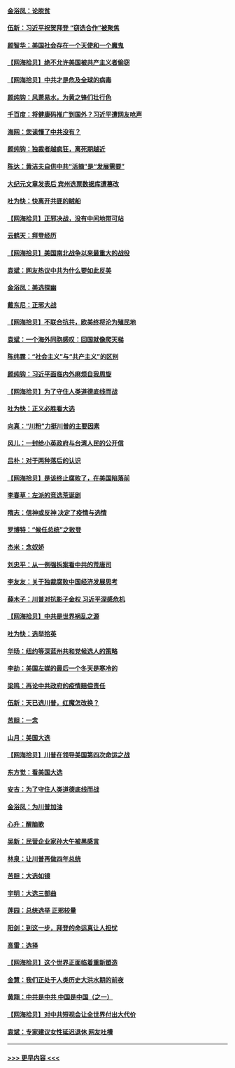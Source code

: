 #### [金浴凤：论脱贫](../pages/nsc993/n12576386.md?t=11261451) 
#### [伍新：习近平祝贺拜登 “窃选合作”被聚焦](../pages/nsc993/n12576358.md?t=11261451) 
#### [颜智华：美国社会存在一个天使和一个魔鬼](../pages/nsc993/n12574299.md?t=11261451) 
#### [【网海拾贝】绝不允许美国被共产主义者偷窃](../pages/nsc993/n12573396.md?t=11261451) 
#### [【网海拾贝】中共才是危及全球的病毒](../pages/nsc993/n12571204.md?t=11261451) 
#### [颜纯钩：风萧易水，为黄之锋们壮行色](../pages/nsc993/n12571487.md?t=11261451) 
#### [千百度：将健康码推广到国外？习近平遭网友呛声](../pages/nsc993/n12570808.md?t=11261451) 
#### [海网：您读懂了中共没有？](../pages/nsc993/n12570487.md?t=11261451) 
#### [颜纯钩：独裁者越疯狂，离死期越近](../pages/nsc993/n12569055.md?t=11261451) 
#### [陈达：黄洁夫自供中共“活摘”是“发展需要”](../pages/nsc993/n12568541.md?t=11261451) 
#### [大纪元文章发表后 宾州选票数据库遭篡改](../pages/nsc993/n12568105.md?t=11261451) 
#### [吐为快：快离开共匪的贼船](../pages/nsc993/n12568462.md?t=11261451) 
#### [【网海拾贝】正邪决战，没有中间地带可站](../pages/nsc993/n12568439.md?t=11261451) 
#### [云鹤天：拜登经历](../pages/nsc993/n12567294.md?t=11261451) 
#### [【网海拾贝】美国南北战争以来最重大的战役](../pages/nsc993/n12567247.md?t=11261451) 
#### [袁斌：网友热议中共为什么要如此反美](../pages/nsc993/n12567162.md?t=11261451) 
#### [金浴凤：美选探幽](../pages/nsc993/n12567147.md?t=11261451) 
#### [戴东尼：正邪大战](../pages/nsc993/n12567033.md?t=11261451) 
#### [【网海拾贝】不联合抗共，欧美终将沦为殖民地](../pages/nsc993/n12565068.md?t=11261451) 
#### [袁斌：一个海外同胞感叹：回国就像爬天梯](../pages/nsc993/n12564986.md?t=11261451) 
#### [陈纬霆：“社会主义”与“共产主义”的区别](../pages/nsc993/n12562417.md?t=11261451) 
#### [颜纯钩：习近平面临内外麻烦自我周旋](../pages/nsc993/n12563356.md?t=11261451) 
#### [【网海拾贝】为了守住人类道德底线而战](../pages/nsc993/n12562542.md?t=11261451) 
#### [吐为快：正义必胜看大选](../pages/nsc993/n12561967.md?t=11261451) 
#### [向真：“川粉”力挺川普的主要因素](../pages/nsc993/n12560774.md?t=11261451) 
#### [风儿：一封给小英政府与台湾人民的公开信](../pages/nsc993/n12560581.md?t=11261451) 
#### [吕朴：对于两种落后的认识](../pages/nsc993/n12560492.md?t=11261451) 
#### [【网海拾贝】是该终止腐败了，在美国陷落前](../pages/nsc993/n12559936.md?t=11261451) 
#### [李春草：左派的竞选荒诞剧](../pages/nsc993/n12558380.md?t=11261451) 
#### [隋志：信神或反神 决定了疫情与选情](../pages/nsc993/n12558255.md?t=11261451) 
#### [罗博特：“候任总统”之败登](../pages/nsc993/n12558189.md?t=11261451) 
#### [杰米：念奴娇](../pages/nsc993/n12558174.md?t=11261451) 
#### [刘忠平：从一例强拆案看中共的荒唐司](../pages/nsc993/n12558036.md?t=11261451) 
#### [李友友：关于独裁腐败中国经济发展思考](../pages/nsc993/n12558004.md?t=11261451) 
#### [薛木子：川普对抗影子金权 习近平深感危机](../pages/nsc993/n12557342.md?t=11261451) 
#### [【网海拾贝】中共是世界祸乱之源](../pages/nsc993/n12555353.md?t=11261451) 
#### [吐为快：选举拾英](../pages/nsc993/n12555041.md?t=11261451) 
#### [华旸：纽约等深蓝州共和党候选人的策略](../pages/nsc993/n12554309.md?t=11261451) 
#### [李劼：美国左媒的最后一个冬天是寒冷的](../pages/nsc993/n12552947.md?t=11261451) 
#### [梁鸣：再论中共政府的疫情赔偿责任](../pages/nsc993/n12553012.md?t=11261451) 
#### [伍新：天已选川普，红魔怎改换？](../pages/nsc993/n12552970.md?t=11261451) 
#### [苦胆：一念](../pages/nsc993/n12552957.md?t=11261451) 
#### [山月：美国大选](../pages/nsc993/n12552446.md?t=11261451) 
#### [【网海拾贝】川普在领导美国第四次命运之战](../pages/nsc993/n12551973.md?t=11261451) 
#### [东方觉：看美国大选](../pages/nsc993/n12551647.md?t=11261451) 
#### [安吉：为了守住人类道德底线而战](../pages/nsc993/n12551111.md?t=11261451) 
#### [金浴凤：为川普加油](../pages/nsc993/n12551085.md?t=11261451) 
#### [心升：醒脑歌](../pages/nsc993/n12550984.md?t=11261451) 
#### [吴新：民营企业家孙大午被黑感言](../pages/nsc993/n12550656.md?t=11261451) 
#### [林泉：让川普再做四年总统](../pages/nsc993/n12550640.md?t=11261451) 
#### [苦胆：大选如镜](../pages/nsc993/n12550630.md?t=11261451) 
#### [宇明：大选三部曲](../pages/nsc993/n12550603.md?t=11261451) 
#### [莲园：总统选举 正邪较量](../pages/nsc993/n12550594.md?t=11261451) 
#### [阳剑：到这一步，拜登的命运真让人担忧](../pages/nsc993/n12549093.md?t=11261451) 
#### [高雷：选择](../pages/nsc993/n12549087.md?t=11261451) 
#### [【网海拾贝】这个世界正面临着重新塑造](../pages/nsc993/n12548326.md?t=11261451) 
#### [金慧：我们正处于人类历史大洪水期的前夜](../pages/nsc993/n12547914.md?t=11261451) 
#### [黄翔：中共是中共 中国是中国（之一）](../pages/nsc993/n12547576.md?t=11261451) 
#### [【网海拾贝】对中共短视会让全世界付出大代价](../pages/nsc993/n12546043.md?t=11261451) 
#### [袁斌：专家建议女性延迟退休 网友吐槽](../pages/nsc993/n12545424.md?t=11261451) 

----
#### [ >>> 更早内容 <<< ](../indexes/nsc993-earlier.md)
